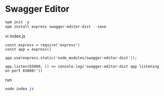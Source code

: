 # Swagger Editor

```powershell
npm init -y
npm install express swagger-editor-dist --save
```

vi index.js
```
const express = require('express')
const app = express()

app.use(express.static('node_modules/swagger-editor-dist'));

app.listen(65080, () => console.log('swagger-editor-dist app listening on port 65080!'))
```

run
```powershell
node index.js
```